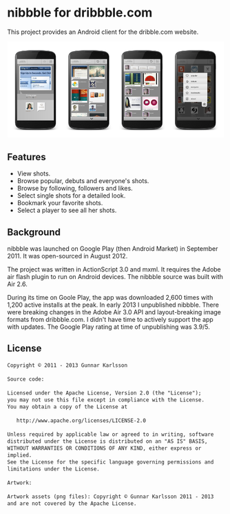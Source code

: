 # nibbble for dribbble.com

This project provides an Android client for the dribble.com website. 

![Screen shots](https://github.com/GunnarKarlsson/nibbble/raw/master/screenShots.png)

## Features
* View shots.
* Browse popular, debuts and everyone's shots.
* Browse by following, followers and likes.
* Select single shots for a detailed look.
* Bookmark your favorite shots.
* Select a player to see all her shots.

## Background

nibbble was launched on Google Play (then Android Market) in September 2011. It was open-sourced in August 2012. 

The project was written in ActionScript 3.0 and mxml. It requires the Adobe air flash plugin to run on Android devices. The nibbble source was built with Air 2.6. 

During its time on Goole Play, the app was downloaded 2,600 times with 1,200 active installs at the peak. In early 2013 I unpublished nibbble. There were breaking changes in the Adobe Air 3.0 API and layout-breaking image formats from dribbble.com. I didn't have time to actively support the app with updates. The Google Play rating at time of unpublishing was 3.9/5. 

## License

    Copyright © 2011 - 2013 Gunnar Karlsson

    Source code:

    Licensed under the Apache License, Version 2.0 (the "License");
    you may not use this file except in compliance with the License.
    You may obtain a copy of the License at

       http://www.apache.org/licenses/LICENSE-2.0

    Unless required by applicable law or agreed to in writing, software
    distributed under the License is distributed on an "AS IS" BASIS,
    WITHOUT WARRANTIES OR CONDITIONS OF ANY KIND, either express or implied.
    See the License for the specific language governing permissions and
    limitations under the License.
    
    Artwork:
    
    Artwork assets (png files): Copyright © Gunnar Karlsson 2011 - 2013 and are not covered by the Apache License.
